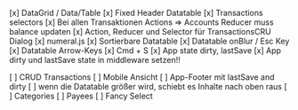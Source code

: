 [x] DataGrid / Data/Table
[x] Fixed Header Datatable
[x] Transactions selectors
[x] Bei allen Transaktionen Actions => Accounts Reducer muss balance updaten
[x] Action, Reducer und Selector für TransactionsCRU Dialog
[x] numeral.js
[x] Sortierbare Datatable
[x] Datatable onBlur / Esc Key
[x] Datatable Arrow-Keys
[x] Cmd + S
[x] App state dirty, lastSave
[x] App dirty und lastSave state in middleware setzen!!

[ ] CRUD Transactions
[ ] Mobile Ansicht
[ ] App-Footer mit lastSave and dirty
[ ] wenn die Datatable größer wird, schiebt es Inhalte nach oben raus
[ ] Categories
[ ] Payees
[ ] Fancy Select
